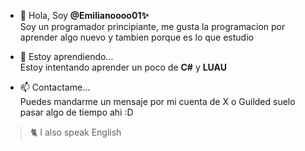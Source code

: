 - 👋 Hola, Soy **@Emilianoooo01✨**  
Soy un programador principiante, me gusta la programacion por aprender algo nuevo y tambien porque es lo que estudio

- 🌱 Estoy aprendiendo...  
Estoy intentando aprender un poco de **C#** y **LUAU**

- 📫 Contactame...  
Puedes mandarme un mensaje por mi cuenta de X o Guilded suelo pasar algo de tiempo ahi :D

> 🐈 I also speak English

<!---
Emilianoooo01/Emilianoooo01 is a ✨ special ✨ repository because its `README.md` (this file) appears on your GitHub profile.
You can click the Preview link to take a look at your changes.
--->
